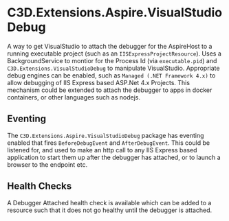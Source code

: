 # C3D.Extensions.Aspire.VisualStudioDebug

A way to get VisualStudio to attach the debugger for the AspireHost to a running executable project (such as an `IISExpressProjectResource`).
Uses a BackgroundService to montior for the Process Id (via `executable.pid`) and `C3D.Extensions.VisualStudioDebug` to manipulate VisualStudio.
Appropriate debug engines can be enabled, such as `Managed (.NET Framework 4.x)` to allow debugging of IIS Express based ASP.Net 4.x Projects.
This mechanism could be extended to attach the debugger to apps in docker containers, or other languages such as nodejs.

## Eventing
The `C3D.Extensions.Aspire.VisualStudioDebug` package has eventing enabled that fires
`BeforeDebugEvent` and `AfterDebugEvent`. 
This could be listened for, and used to make an http call to any IIS Express based application to start them up after the debugger has attached,
or to launch a browser to the endpoint etc.

## Health Checks
A Debugger Attached health check is available which can be added to a resource such that it does not go healthy until the debugger is attached.
